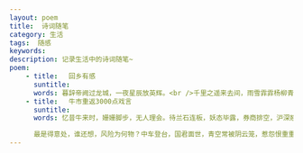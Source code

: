 ```yaml
---
layout: poem
title:  诗词随笔
category: 生活
tags:  随感
keywords: 
description: 记录生活中的诗词随笔~
poem:
    - title: 　回乡有感
      suntitle:
      words: 暮辞帝阙过龙城，一夜星辰放英辉。<br />千里之遥来去间，雨雪霏霏杨柳青。
    - title: 　牛市重返3000点戏言
      suntitle:
      words: 忆昔牛来时，姗姗脚步，无人理会。待兰石连板，妖态毕露，券商排空，沪深翘首，便引四海瞩目，万千驻足。<br />想当时，南北双雄，钦慕无限，创业龙头，尽显风光。江山万里红，寒去春意浓！

      最是得意处，谁还想，风险为何物？中车登台，国君面世，青空常被阴云笼，惹怨恨重重。红柱绿影里，<br />曾记得，豪情常在，万点不是梦。如今想来，偷看账户，也应暗垂泪！
---
```







